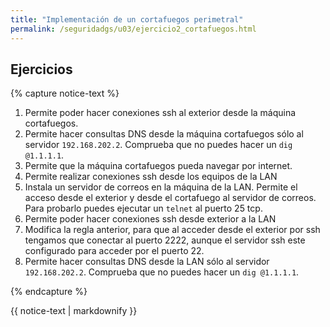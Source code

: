 ```yaml
---
title: "Implementación de un cortafuegos perimetral"
permalink: /seguridadgs/u03/ejercicio2_cortafuegos.html
---
```


## Ejercicios

{% capture notice-text %}


1. Permite poder hacer conexiones ssh al exterior desde la máquina cortafuegos.
2. Permite hacer consultas DNS desde la máquina cortafuegos sólo al servidor `192.168.202.2`. Comprueba que no puedes hacer un `dig @1.1.1.1`.
3. Permite que la máquina cortafuegos pueda navegar por internet.
4. Permite realizar conexiones ssh desde los equipos de la LAN
5. Instala un servidor de correos en la máquina de la LAN. Permite el acceso desde el exterior y desde el cortafuego al servidor de correos. Para probarlo puedes ejecutar un `telnet` al puerto 25 tcp.
6. Permite poder hacer conexiones ssh desde exterior a la LAN
7. Modifica la regla anterior, para que al acceder desde el exterior por ssh tengamos que conectar al puerto 2222, aunque el servidor ssh este configurado para acceder por el puerto 22.
8. Permite hacer consultas DNS desde la LAN sólo al servidor `192.168.202.2`. Comprueba que no puedes hacer un `dig @1.1.1.1`.

{% endcapture %}<div class="notice--info">{{ notice-text | markdownify }}</div>
